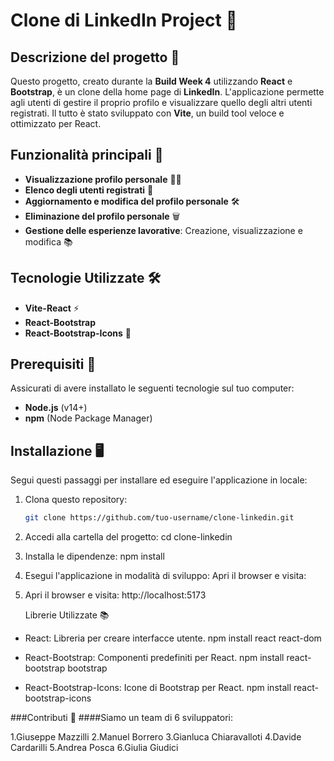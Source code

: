 # Clone di LinkedIn Project 💼

## Descrizione del progetto 📄

Questo progetto, creato durante la **Build Week 4** utilizzando **React** e **Bootstrap**, è un clone della home page di **LinkedIn**. L'applicazione permette agli utenti di gestire il proprio profilo e visualizzare quello degli altri utenti registrati. Il tutto è stato sviluppato con **Vite**, un build tool veloce e ottimizzato per React.

## Funzionalità principali 🌟

- **Visualizzazione profilo personale** 🧑‍💼
- **Elenco degli utenti registrati** 📜
- **Aggiornamento e modifica del profilo personale** 🛠️
- **Eliminazione del profilo personale** 🗑️
- **Gestione delle esperienze lavorative**: Creazione, visualizzazione e modifica 📚

## Tecnologie Utilizzate 🛠️

- **Vite-React** ⚡
- **React-Bootstrap**
- **React-Bootstrap-Icons** 🎨

## Prerequisiti 🔧

Assicurati di avere installato le seguenti tecnologie sul tuo computer:

- **Node.js** (v14+)
- **npm** (Node Package Manager)

## Installazione 🖥️

Segui questi passaggi per installare ed eseguire l'applicazione in locale:

1. Clona questo repository:
   ```bash
   git clone https://github.com/tuo-username/clone-linkedin.git

2. Accedi alla cartella del progetto:
   cd clone-linkedin

3. Installa le dipendenze:
   npm install
  
4. Esegui l'applicazione in modalità di sviluppo:
   Apri il browser e visita:
   
5. Apri il browser e visita:
  http://localhost:5173


   Librerie Utilizzate 📚
- React: Libreria per creare interfacce utente.
  npm install react react-dom

- React-Bootstrap: Componenti predefiniti per React.
  npm install react-bootstrap bootstrap

- React-Bootstrap-Icons: Icone di Bootstrap per React.
  npm install react-bootstrap-icons

###Contributi 🤝
####Siamo un team di 6 sviluppatori:

1.Giuseppe Mazzilli
2.Manuel Borrero
3.Gianluca Chiaravalloti
4.Davide Cardarilli
5.Andrea Posca
6.Giulia Giudici

